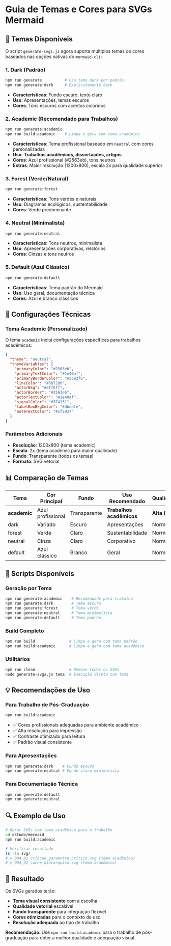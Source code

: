 # Guia de Temas e Cores para SVGs Mermaid

## 🎨 Temas Disponíveis

O script `generate-svgs.js` agora suporta múltiplos temas de cores baseados nas opções nativas do `mermaid-cli`:

### 1. **Dark** (Padrão)
```bash
npm run generate          # Usa tema dark por padrão
npm run generate:dark     # Explicitamente dark
```
- **Características**: Fundo escuro, texto claro
- **Uso**: Apresentações, temas escuros
- **Cores**: Tons escuros com acentos coloridos

### 2. **Academic** (Recomendado para Trabalhos)
```bash
npm run generate:academic
npm run build:academic    # Limpa e gera com tema acadêmico
```
- **Características**: Tema profissional baseado em `neutral` com cores personalizadas
- **Uso**: **Trabalhos acadêmicos, dissertações, artigos**
- **Cores**: Azul profissional (#2563eb), tons neutros
- **Extras**: Maior resolução (1200x800), escala 2x para qualidade superior

### 3. **Forest** (Verde/Natural)
```bash
npm run generate:forest
```
- **Características**: Tons verdes e naturais
- **Uso**: Diagramas ecológicos, sustentabilidade
- **Cores**: Verde predominante

### 4. **Neutral** (Minimalista)
```bash
npm run generate:neutral
```
- **Características**: Tons neutros, minimalista
- **Uso**: Apresentações corporativas, relatórios
- **Cores**: Cinzas e tons neutros

### 5. **Default** (Azul Clássico)
```bash
npm run generate:default
```
- **Características**: Tema padrão do Mermaid
- **Uso**: Uso geral, documentação técnica
- **Cores**: Azul e branco clássicos

## 🔧 Configurações Técnicas

### Tema Academic (Personalizado)
O tema `academic` inclui configurações específicas para trabalhos acadêmicos:

```json
{
  "theme": "neutral",
  "themeVariables": {
    "primaryColor": "#2563eb",
    "primaryTextColor": "#1e40af",
    "primaryBorderColor": "#3b82f6",
    "lineColor": "#6b7280",
    "actorBkg": "#eff6ff",
    "actorBorder": "#2563eb",
    "actorTextColor": "#1e40af",
    "signalColor": "#374151",
    "labelBoxBkgColor": "#dbeafe",
    "noteTextColor": "#1f2937"
  }
}
```

### Parâmetros Adicionais
- **Resolução**: 1200x800 (tema academic)
- **Escala**: 2x (tema academic para maior qualidade)
- **Fundo**: Transparente (todos os temas)
- **Formato**: SVG vetorial

## 📊 Comparação de Temas

| Tema | Cor Principal | Fundo | Uso Recomendado | Qualidade |
|------|---------------|-------|-----------------|-----------|
| **academic** | Azul profissional | Transparente | **Trabalhos acadêmicos** | **Alta (2x)** |
| dark | Variado | Escuro | Apresentações | Normal |
| forest | Verde | Claro | Sustentabilidade | Normal |
| neutral | Cinza | Claro | Corporativo | Normal |
| default | Azul clássico | Branco | Geral | Normal |

## 🚀 Scripts Disponíveis

### Geração por Tema
```bash
npm run generate:academic    # Recomendado para trabalho
npm run generate:dark        # Tema escuro
npm run generate:forest      # Tema verde
npm run generate:neutral     # Tema minimalista
npm run generate:default     # Tema padrão
```

### Build Completo
```bash
npm run build               # Limpa e gera com tema padrão
npm run build:academic      # Limpa e gera com tema acadêmico
```

### Utilitários
```bash
npm run clean               # Remove todos os SVGs
node generate-svgs.js tema  # Execução direta com tema
```

## 💡 Recomendações de Uso

### Para Trabalho de Pós-Graduação
```bash
npm run build:academic
```
- ✅ Cores profissionais adequadas para ambiente acadêmico
- ✅ Alta resolução para impressão
- ✅ Contraste otimizado para leitura
- ✅ Padrão visual consistente

### Para Apresentações
```bash
npm run generate:dark    # Fundo escuro
npm run generate:neutral # Fundo claro minimalista
```

### Para Documentação Técnica
```bash
npm run generate:default
npm run generate:neutral
```

## 🔍 Exemplo de Uso

```bash
# Gerar SVGs com tema acadêmico para o trabalho
cd estudo/mermaid
npm run build:academic

# Verificar resultado
ls -la svg/
# v_004_01_criacao_parametro_critico.svg (tema acadêmico)
# v_004_02_cache_hierarquico.svg (tema acadêmico)
```

## 🎯 Resultado

Os SVGs gerados terão:
- **Tema visual consistente** com a escolha
- **Qualidade vetorial** escalável
- **Fundo transparente** para integração flexível
- **Cores otimizadas** para o contexto de uso
- **Resolução adequada** ao tipo de trabalho

**Recomendação**: Use `npm run build:academic` para o trabalho de pós-graduação para obter a melhor qualidade e adequação visual.
